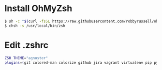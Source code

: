 # Install OhMyZsh
```sh
$ sh -c "$(curl -fsSL https://raw.githubusercontent.com/robbyrussell/oh-my-zsh/master/tools/install.sh)"
$ chsh -s /usr/local/bin/zsh
```

# Edit .zshrc
```sh
ZSH_THEME="agnoster"
plugins=(git colored-man colorize github jira vagrant virtualenv pip python brew osx zsh-syntax-highlighting)
```

